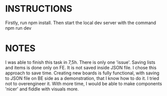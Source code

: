 # INSTRUCTIONS

Firstly, run npm install. Then start the local dev server with the command npm run dev

# NOTES

I was able to finish this task in 7,5h. There is only one 'issue'. Saving lists and items is done only on FE. It is not saved inside JSON file. I chose this approach to save time.
Creating new boards is fully functional, with saving to JSON file on BE side as a demonstration, that I know how to do it.
I tried not to overengineer it. With more time, I would be able to make components 'nicer' and fiddle with visuals more.
